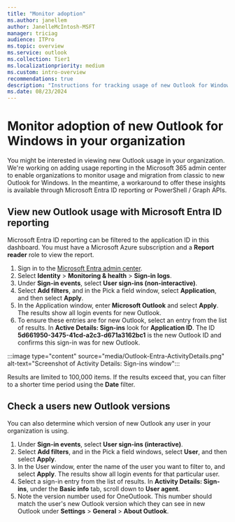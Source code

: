 ```yaml
---
title: "Monitor adoption"
ms.author: janellem
author: JanelleMcIntosh-MSFT
manager: triciag
audience: ITPro
ms.topic: overview
ms.service: outlook
ms.collection: Tier1
ms.localizationpriority: medium
ms.custom: intro-overview
recommendations: true
description: "Instructions for tracking usage of new Outlook for Windows in your organization."
ms.date: 08/23/2024
---
```


# Monitor adoption of new Outlook for Windows in your organization

You might be interested in viewing new Outlook usage in your organization. We're working on adding usage reporting in the Microsoft 365 admin center to enable organizations to monitor usage and migration from classic to new Outlook for Windows. In the meantime, a workaround to offer these insights is available through Microsoft Entra ID reporting or PowerShell / Graph APIs.

## View new Outlook usage with Microsoft Entra ID reporting

Microsoft Entra ID reporting can be filtered to the application ID in this dashboard. You must have a Microsoft Azure subscription and a **Report reader** role to view the report.

1. Sign in to the [Microsoft Entra admin center](https://entra.microsoft.com/#home).
1. Select **Identity** > **Monitoring & health** > **Sign-in logs**.
1. Under **Sign-in events**, select **User sign-ins (non-interactive)**.
1. Select **Add filters**, and in the Pick a field window, select **Application**, and then select **Apply**.
1. In the Application window, enter **Microsoft Outlook** and select **Apply**. The results show all login events for new Outlook.
1. To ensure these entries are for new Outlook, select an entry from the list of results. In **Active Details: Sign-ins** look for **Application ID**. The ID **5d661950-3475-41cd-a2c3-d671a3162bc1** is the new Outlook ID and confirms this sign-in was for new Outlook.

:::image type="content" source="media/Outlook-Entra-ActivityDetails.png" alt-text="Screenshot of Activity Details: Sign-ins window":::

Results are limited to 100,000 items. If the results exceed that, you can filter to a shorter time period using the **Date** filter.

## Check a users new Outlook versions

You can also determine which version of new Outlook any user in your organization is using.

1. Under **Sign-in events**, select **User sign-ins (interactive)**.
1. Select **Add filters**, and in the Pick a field windows, select **User**, and then select **Apply**.
1. In the User window, enter the name of the user you want to filter to, and select **Apply**. The results show all login events for that particular user.
1. Select a sign-in entry from the list of results. In **Activity Details: Sign-ins**, under the **Basic info** tab, scroll down to **User agent**.
1. Note the version number used for OneOutlook. This number should match the user's new Outlook version which they can see in new Outlook under **Settings** > **General** > **About Outlook**.